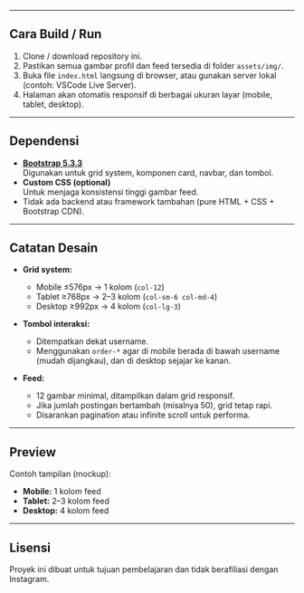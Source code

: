 
---

## Cara Build / Run

1. Clone / download repository ini.
2. Pastikan semua gambar profil dan feed tersedia di folder `assets/img/`.
3. Buka file `index.html` langsung di browser, atau gunakan server lokal (contoh: VSCode Live Server).
4. Halaman akan otomatis responsif di berbagai ukuran layar (mobile, tablet, desktop).

---

## Dependensi

- **[Bootstrap 5.3.3](https://getbootstrap.com/)**  
  Digunakan untuk grid system, komponen card, navbar, dan tombol.
- **Custom CSS (optional)**  
  Untuk menjaga konsistensi tinggi gambar feed.
- Tidak ada backend atau framework tambahan (pure HTML + CSS + Bootstrap CDN).

---

## Catatan Desain

- **Grid system:**  
  - Mobile ≤576px → 1 kolom (`col-12`)  
  - Tablet ≥768px → 2–3 kolom (`col-sm-6 col-md-4`)  
  - Desktop ≥992px → 4 kolom (`col-lg-3`)  

- **Tombol interaksi:**  
  - Ditempatkan dekat username.  
  - Menggunakan `order-*` agar di mobile berada di bawah username (mudah dijangkau), dan di desktop sejajar ke kanan.  

- **Feed:**  
  - 12 gambar minimal, ditampilkan dalam grid responsif.  
  - Jika jumlah postingan bertambah (misalnya 50), grid tetap rapi.  
  - Disarankan pagination atau infinite scroll untuk performa.  

---

## Preview

Contoh tampilan (mockup):
- **Mobile:** 1 kolom feed
- **Tablet:** 2–3 kolom feed
- **Desktop:** 4 kolom feed

---

## Lisensi
Proyek ini dibuat untuk tujuan pembelajaran dan tidak berafiliasi dengan Instagram.
